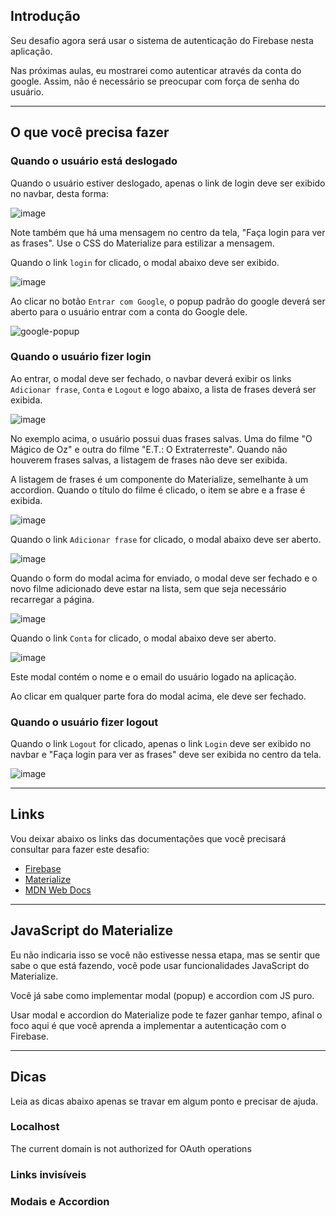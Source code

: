## Introdução

Seu desafio agora será usar o sistema de autenticação do Firebase nesta 
aplicação.

Nas próximas aulas, eu mostrarei como autenticar através da conta do google. 
Assim, não é necessário se preocupar com força de senha do usuário.

---

## O que você precisa fazer

### Quando o usuário está deslogado

Quando o usuário estiver deslogado, apenas o link de login deve ser exibido 
no navbar, desta forma:

![image](https://user-images.githubusercontent.com/29297788/154863093-fc2ae7c8-fe7f-4436-815d-502851f646f3.png)

Note também que há uma mensagem no centro da tela, "Faça login para ver as 
frases". Use o CSS do Materialize para estilizar a mensagem.

Quando o link `login` for clicado, o modal abaixo deve ser exibido.

![image](https://user-images.githubusercontent.com/29297788/154863206-793c8dc8-90f9-496f-bed5-e1092f8ad4ae.png)

Ao clicar no botão `Entrar com Google`, o popup padrão do google deverá ser 
aberto para o usuário entrar com a conta do Google dele.

![google-popup](https://user-images.githubusercontent.com/29297788/154863492-4c33d340-eb91-4414-b979-75b00db06db6.jpg)

### Quando o usuário fizer login

Ao entrar, o modal deve ser fechado, o navbar deverá exibir os links `Adicionar frase`, `Conta` e `Logout` e logo abaixo, a lista de frases deverá ser exibida.

![image](https://user-images.githubusercontent.com/29297788/154863806-30cfecbb-d1a0-41bd-b001-5ee6d7d12879.png)

No exemplo acima, o usuário possui duas frases salvas. Uma do filme "O Mágico de Oz" e outra do filme "E.T.: O Extraterreste". Quando não houverem frases salvas, a listagem de frases não deve ser exibida.

A listagem de frases é um componente do Materialize, semelhante à um accordion. Quando o título do filme é clicado, o item se abre e a frase é exibida.

![image](https://user-images.githubusercontent.com/29297788/154863914-9b929a85-98a4-4344-b737-c77117345eef.png)

Quando o link `Adicionar frase` for clicado, o modal abaixo deve ser aberto.

![image](https://user-images.githubusercontent.com/29297788/154864271-371dd299-a770-4a1f-9a21-e195a1688868.png)

Quando o form do modal acima for enviado, o modal deve ser fechado e o novo filme adicionado deve estar na lista, sem que seja necessário recarregar a página.

![image](https://user-images.githubusercontent.com/29297788/154864312-bbbb1cee-233f-4f3e-95fd-5348aa9a7067.png)

Quando o link `Conta` for clicado, o modal abaixo deve ser aberto.

![image](https://user-images.githubusercontent.com/29297788/154864384-924fdc8d-de79-41d1-a2b8-4c9267d528da.png)

Este modal contém o nome e o email do usuário logado na aplicação. 

Ao clicar em qualquer parte fora do modal acima, ele deve ser fechado.

### Quando o usuário fizer logout

Quando o link `Logout` for clicado, apenas o link `Login` deve ser exibido 
no navbar e "Faça login para ver as frases" deve ser exibida no centro da tela.

![image](https://user-images.githubusercontent.com/29297788/154864442-b4bd78c1-8667-4fe3-a769-8c7586c1672e.png)

---

## Links

Vou deixar abaixo os links das documentações que você precisará consultar 
para fazer este desafio:

- [Firebase](https://firebase.google.com/docs)
- [Materialize](https://materializecss.com/)
- [MDN Web Docs](https://developer.mozilla.org/en-US/)

---

## JavaScript do Materialize

Eu não indicaria isso se você não estivesse nessa etapa, mas se sentir que 
sabe o que está fazendo, você pode usar funcionalidades JavaScript do 
Materialize.

Você já sabe como implementar modal (popup) e accordion com JS puro.

Usar modal e accordion do Materialize pode te fazer ganhar tempo, afinal 
o foco aqui é que você aprenda a implementar a autenticação com o Firebase. 

---

## Dicas

Leia as dicas abaixo apenas se travar em algum ponto e precisar de ajuda.

### Localhost
The current domain is not authorized for OAuth operations
### Links invisíveis
### Modais e Accordion